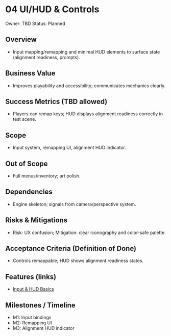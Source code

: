 # 04 UI/HUD & Controls

Owner: TBD
Status: Planned

## Overview

- Input mapping/remapping and minimal HUD elements to surface state (alignment readiness, prompts).

## Business Value

- Improves playability and accessibility; communicates mechanics clearly.

## Success Metrics (TBD allowed)

- Players can remap keys; HUD displays alignment readiness correctly in test scene.

## Scope

- Input system, remapping UI, alignment HUD indicator.

## Out of Scope

- Full menus/inventory; art polish.

## Dependencies

- Engine skeleton; signals from camera/perspective system.

## Risks & Mitigations

- Risk: UX confusion; Mitigation: clear iconography and color-safe palette.

## Acceptance Criteria (Definition of Done)

- Controls remappable; HUD shows alignment readiness states.

## Features (links)

- [Input & HUD Basics](./features/input-hud-basics/feature.md)

## Milestones / Timeline

- M1: Input bindings
- M2: Remapping UI
- M3: Alignment HUD indicator
